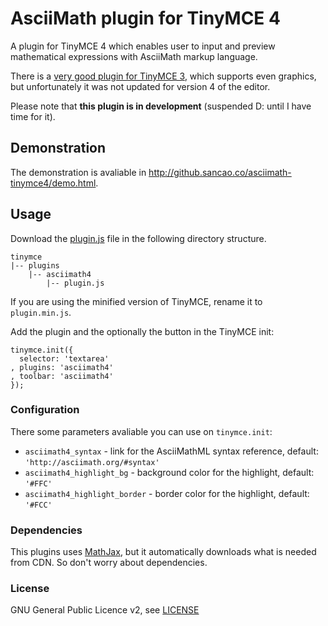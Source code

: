 # AsciiMath plugin for TinyMCE 4

A plugin for TinyMCE 4 which enables user to input and preview mathematical expressions with AsciiMath markup language.

There is a [very good plugin for TinyMCE 3](http://www.imathas.com/editordemo/demo.html), which supports even graphics, but unfortunately it was not updated for version 4 of the editor.

Please note that **this plugin is in development** (suspended D: until I have time for it).

## Demonstration

The demonstration is avaliable in http://github.sancao.co/asciimath-tinymce4/demo.html.

## Usage

Download the [plugin.js](https://raw.githubusercontent.com/pedrosancao/asciimath-tinymce4/master/plugin.js) file in the following directory structure.

```
tinymce
|-- plugins
    |-- asciimath4
        |-- plugin.js
```

If you are using the minified version of TinyMCE, rename it to `plugin.min.js`.

Add the plugin and the optionally the button in the TinyMCE init:

```
tinymce.init({
  selector: 'textarea'
, plugins: 'asciimath4'
, toolbar: 'asciimath4'
});
```

### Configuration

There some parameters avaliable you can use on `tinymce.init`:

- `asciimath4_syntax` - link for the AsciiMathML syntax reference, default: `'http://asciimath.org/#syntax'`
- `asciimath4_highlight_bg` - background color for the highlight, default: `'#FFC'`
- `asciimath4_highlight_border` - border color for the highlight, default: `'#FCC'`

### Dependencies

This plugins uses [MathJax](http://www.mathjax.org/), but it automatically downloads what is needed from CDN. So don't worry about dependencies.

### License

GNU General Public Licence v2, see [LICENSE](https://raw.githubusercontent.com/pedrosancao/asciimath-tinymce4/master/LICENSE)
